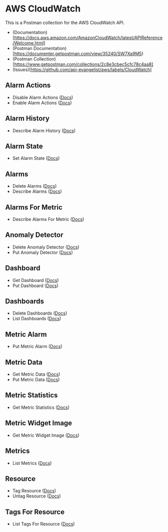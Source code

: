 # AWS CloudWatch
This is a Postman collection for the AWS CloudWatch API.

- (Documentation)[https://docs.aws.amazon.com/AmazonCloudWatch/latest/APIReference/Welcome.html]
- (Postman Documentation)[https://documenter.getpostman.com/view/35240/SW7Xa9M5)
- (Postman Collection)[https://www.getpostman.com/collections/2c8e3cbec5cfc78c4aa8]
- (Issues)[https://github.com/api-evangelist/aws/labels/CloudWatch]

## Alarm Actions
 - Disable Alarm Actions ([Docs](http://docs.aws.amazon.com/AmazonCloudWatch/latest/APIReference/API_UntagResource.html))
 - Enable Alarm Actions ([Docs](http://docs.aws.amazon.com/AmazonCloudWatch/latest/APIReference/API_UntagResource.html))
## Alarm History
 - Describe Alarm History ([Docs](http://docs.aws.amazon.com/AmazonCloudWatch/latest/APIReference/API_UntagResource.html))
## Alarm State
 - Set Alarm State ([Docs](http://docs.aws.amazon.com/AmazonCloudWatch/latest/APIReference/API_UntagResource.html))
## Alarms
 - Delete Alarms ([Docs](http://docs.aws.amazon.com/AmazonCloudWatch/latest/APIReference/API_UntagResource.html))
 - Describe Alarms ([Docs](http://docs.aws.amazon.com/AmazonCloudWatch/latest/APIReference/API_UntagResource.html))
## Alarms For Metric
 - Describe Alarms For Metric ([Docs](http://docs.aws.amazon.com/AmazonCloudWatch/latest/APIReference/API_UntagResource.html))
## Anomaly Detector
 - Delete Anomaly Detector ([Docs](http://docs.aws.amazon.com/AmazonCloudWatch/latest/APIReference/API_UntagResource.html))
 - Put Anomaly Detector ([Docs](http://docs.aws.amazon.com/AmazonCloudWatch/latest/APIReference/API_UntagResource.html))
## Dashboard
 - Get Dashboard ([Docs](http://docs.aws.amazon.com/AmazonCloudWatch/latest/APIReference/API_UntagResource.html))
 - Put Dashboard ([Docs](http://docs.aws.amazon.com/AmazonCloudWatch/latest/APIReference/API_UntagResource.html))
## Dashboards
 - Delete Dashboards ([Docs](http://docs.aws.amazon.com/AmazonCloudWatch/latest/APIReference/API_UntagResource.html))
 - List Dashboards ([Docs](http://docs.aws.amazon.com/AmazonCloudWatch/latest/APIReference/API_UntagResource.html))
## Metric Alarm
 - Put Metric Alarm ([Docs](http://docs.aws.amazon.com/AmazonCloudWatch/latest/APIReference/API_UntagResource.html))
## Metric Data
 - Get Metric Data ([Docs](http://docs.aws.amazon.com/AmazonCloudWatch/latest/APIReference/API_UntagResource.html))
 - Put Metric Data ([Docs](http://docs.aws.amazon.com/AmazonCloudWatch/latest/APIReference/API_UntagResource.html))
## Metric Statistics
 - Get Metric Statistics ([Docs](http://docs.aws.amazon.com/AmazonCloudWatch/latest/APIReference/API_UntagResource.html))
## Metric Widget Image
 - Get Metric Widget Image ([Docs](http://docs.aws.amazon.com/AmazonCloudWatch/latest/APIReference/API_UntagResource.html))
## Metrics
 - List Metrics ([Docs](http://docs.aws.amazon.com/AmazonCloudWatch/latest/APIReference/API_UntagResource.html))
## Resource
 - Tag Resource ([Docs](http://docs.aws.amazon.com/AmazonCloudWatch/latest/APIReference/API_UntagResource.html))
 - Untag Resource ([Docs](http://docs.aws.amazon.com/AmazonCloudWatch/latest/APIReference/API_UntagResource.html))
## Tags For Resource
 - List Tags For Resource ([Docs](http://docs.aws.amazon.com/AmazonCloudWatch/latest/APIReference/API_UntagResource.html))
